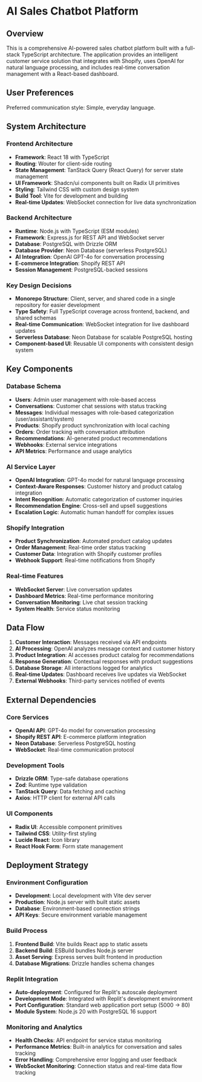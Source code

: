# AI Sales Chatbot Platform

## Overview

This is a comprehensive AI-powered sales chatbot platform built with a full-stack TypeScript architecture. The application provides an intelligent customer service solution that integrates with Shopify, uses OpenAI for natural language processing, and includes real-time conversation management with a React-based dashboard.

## User Preferences

Preferred communication style: Simple, everyday language.

## System Architecture

### Frontend Architecture
- **Framework**: React 18 with TypeScript
- **Routing**: Wouter for client-side routing
- **State Management**: TanStack Query (React Query) for server state management
- **UI Framework**: Shadcn/ui components built on Radix UI primitives
- **Styling**: Tailwind CSS with custom design system
- **Build Tool**: Vite for development and building
- **Real-time Updates**: WebSocket connection for live data synchronization

### Backend Architecture
- **Runtime**: Node.js with TypeScript (ESM modules)
- **Framework**: Express.js for REST API and WebSocket server
- **Database**: PostgreSQL with Drizzle ORM
- **Database Provider**: Neon Database (serverless PostgreSQL)
- **AI Integration**: OpenAI GPT-4o for conversation processing
- **E-commerce Integration**: Shopify REST API
- **Session Management**: PostgreSQL-backed sessions

### Key Design Decisions
- **Monorepo Structure**: Client, server, and shared code in a single repository for easier development
- **Type Safety**: Full TypeScript coverage across frontend, backend, and shared schemas
- **Real-time Communication**: WebSocket integration for live dashboard updates
- **Serverless Database**: Neon Database for scalable PostgreSQL hosting
- **Component-based UI**: Reusable UI components with consistent design system

## Key Components

### Database Schema
- **Users**: Admin user management with role-based access
- **Conversations**: Customer chat sessions with status tracking
- **Messages**: Individual messages with role-based categorization (user/assistant/system)
- **Products**: Shopify product synchronization with local caching
- **Orders**: Order tracking with conversation attribution
- **Recommendations**: AI-generated product recommendations
- **Webhooks**: External service integrations
- **API Metrics**: Performance and usage analytics

### AI Service Layer
- **OpenAI Integration**: GPT-4o model for natural language processing
- **Context-Aware Responses**: Customer history and product catalog integration
- **Intent Recognition**: Automatic categorization of customer inquiries
- **Recommendation Engine**: Cross-sell and upsell suggestions
- **Escalation Logic**: Automatic human handoff for complex issues

### Shopify Integration
- **Product Synchronization**: Automated product catalog updates
- **Order Management**: Real-time order status tracking
- **Customer Data**: Integration with Shopify customer profiles
- **Webhook Support**: Real-time notifications from Shopify

### Real-time Features
- **WebSocket Server**: Live conversation updates
- **Dashboard Metrics**: Real-time performance monitoring
- **Conversation Monitoring**: Live chat session tracking
- **System Health**: Service status monitoring

## Data Flow

1. **Customer Interaction**: Messages received via API endpoints
2. **AI Processing**: OpenAI analyzes message context and customer history
3. **Product Integration**: AI accesses product catalog for recommendations
4. **Response Generation**: Contextual responses with product suggestions
5. **Database Storage**: All interactions logged for analytics
6. **Real-time Updates**: Dashboard receives live updates via WebSocket
7. **External Webhooks**: Third-party services notified of events

## External Dependencies

### Core Services
- **OpenAI API**: GPT-4o model for conversation processing
- **Shopify REST API**: E-commerce platform integration
- **Neon Database**: Serverless PostgreSQL hosting
- **WebSocket**: Real-time communication protocol

### Development Tools
- **Drizzle ORM**: Type-safe database operations
- **Zod**: Runtime type validation
- **TanStack Query**: Data fetching and caching
- **Axios**: HTTP client for external API calls

### UI Components
- **Radix UI**: Accessible component primitives
- **Tailwind CSS**: Utility-first styling
- **Lucide React**: Icon library
- **React Hook Form**: Form state management

## Deployment Strategy

### Environment Configuration
- **Development**: Local development with Vite dev server
- **Production**: Node.js server with built static assets
- **Database**: Environment-based connection strings
- **API Keys**: Secure environment variable management

### Build Process
1. **Frontend Build**: Vite builds React app to static assets
2. **Backend Build**: ESBuild bundles Node.js server
3. **Asset Serving**: Express serves built frontend in production
4. **Database Migrations**: Drizzle handles schema changes

### Replit Integration
- **Auto-deployment**: Configured for Replit's autoscale deployment
- **Development Mode**: Integrated with Replit's development environment
- **Port Configuration**: Standard web application port setup (5000 → 80)
- **Module System**: Node.js 20 with PostgreSQL 16 support

### Monitoring and Analytics
- **Health Checks**: API endpoint for service status monitoring
- **Performance Metrics**: Built-in analytics for conversation and sales tracking
- **Error Handling**: Comprehensive error logging and user feedback
- **WebSocket Monitoring**: Connection status and real-time data flow tracking